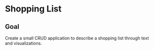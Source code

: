 # Shopping List

## Goal

Create a small CRUD application to describe a shopping list through text and visualizations.
